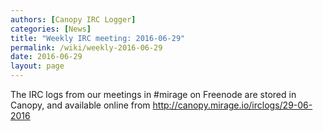```yaml
---
authors: [Canopy IRC Logger]
categories: [News]
title: "Weekly IRC meeting: 2016-06-29"
permalink: /wiki/weekly-2016-06-29
date: 2016-06-29
layout: page
---
```


<!DOCTYPE html>
<p>The IRC logs from our meetings in #mirage on Freenode are stored in Canopy, and available online from <a href="http://canopy.mirage.io/irclogs/29-06-2016">http://canopy.mirage.io/irclogs/29-06-2016</a></p>